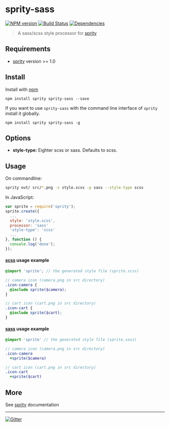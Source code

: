 # sprity-sass

[![NPM version](https://badge.fury.io/js/sprity-sass.svg)](http://badge.fury.io/js/sprity-sass) [![Build Status](https://travis-ci.org/sprity/sprity-sass.svg?branch=master)](https://travis-ci.org/sprity/sprity-sass) [![Dependencies](https://david-dm.org/sprity/sprity-sass.svg)](https://david-dm.org/sprity/sprity-sass)

> A sass/scss style processor for [sprity](https://npmjs.org/package/sprity)

## Requirements

- [sprity](https://npmjs.org/package/sprity) version >= 1.0

## Install

Install with [npm](https://npmjs.org/package/sprity-sass)

```
npm install sprity sprity-sass --save
```

If you want to use `sprity-sass` with the command line interface of `sprity` install it globally.

```
npm install sprity sprity-sass -g
```

## Options

* **style-type:** Eighter scss or sass. Defaults to scss.

## Usage

On commandline:

```sh
sprity out/ src/*.png -s style.scss -p sass --style-type scss
```

In JavaScript:

```js
var sprite = require('sprity');
sprite.create({
  ...
  style: 'style.scss',
  processor: 'sass'
  'style-type': 'scss'
  ...
}, function () {
  console.log('done');
});
```

#### [scss](http://sass-lang.com/) usage example

```scss
@import 'sprite'; // the generated style file (sprite.scss)

// camera icon (camera.png in src directory)
.icon-camera {
  @include sprite($camera);
}

// cart icon (cart.png in src directory)
.icon-cart {
  @include sprite($cart);
}
```

#### [sass](http://sass-lang.com/) usage example

```sass
@import 'sprite' // the generated style file (sprite.sass)

// camera icon (camera.png in src directory)
.icon-camera
  +sprite($camera)

// cart icon (cart.png in src directory)
.icon-cart
  +sprite($cart)
```

## More

See [sprity](https://npmjs.org/package/sprity) documentation

---
[![Gitter](https://badges.gitter.im/Join%20Chat.svg)](https://gitter.im/sprity/sprity?utm_source=badge&utm_medium=badge&utm_campaign=pr-badge)
